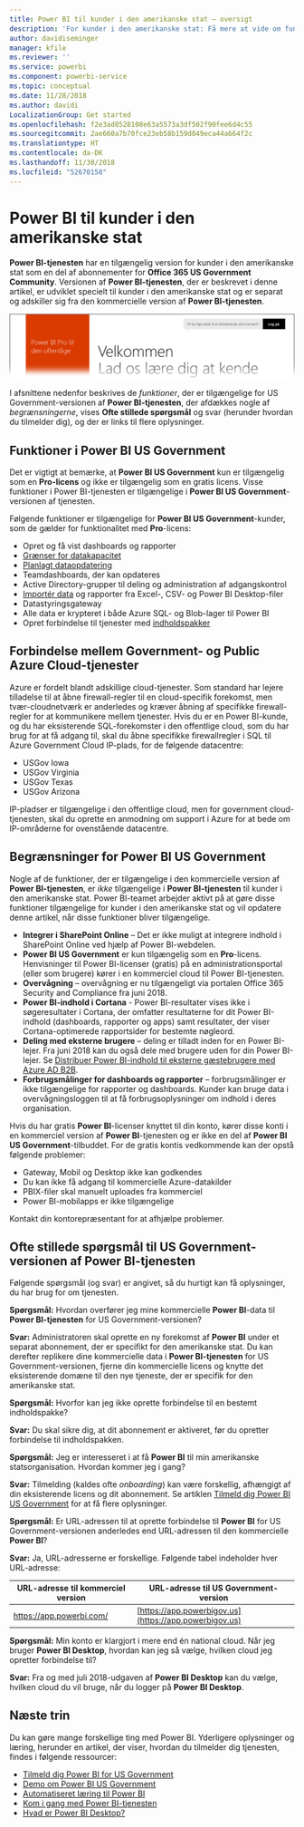 ```yaml
---
title: Power BI til kunder i den amerikanske stat – oversigt
description: 'For kunder i den amerikanske stat: Få mere at vide om funktionerne og begrænsningerne for tjenesten Power BI US Government'
author: davidiseminger
manager: kfile
ms.reviewer: ''
ms.service: powerbi
ms.component: powerbi-service
ms.topic: conceptual
ms.date: 11/28/2018
ms.author: davidi
LocalizationGroup: Get started
ms.openlocfilehash: f2e3ad8528108e63a5573a3df502f90fee6d4c55
ms.sourcegitcommit: 2ae660a7b70fce23eb58b159d049eca44a664f2c
ms.translationtype: HT
ms.contentlocale: da-DK
ms.lasthandoff: 11/30/2018
ms.locfileid: "52670158"
---
```

# <a name="power-bi-for-us-government-customers"></a>Power BI til kunder i den amerikanske stat
**Power BI-tjenesten** har en tilgængelig version for kunder i den amerikanske stat som en del af abonnementer for **Office 365 US Government Community**. Versionen af **Power BI-tjenesten**, der er beskrevet i denne artikel, er udviklet specielt til kunder i den amerikanske stat og er separat og adskiller sig fra den kommercielle version af **Power BI-tjenesten**.

![](media/service-govus-overview/service_usgov_overview-1.png)

I afsnittene nedenfor beskrives de *funktioner*, der er tilgængelige for US Government-versionen af **Power BI-tjenesten**, der afdækkes nogle af *begrænsningerne*, vises **Ofte stillede spørgsmål** og svar (herunder hvordan du tilmelder dig), og der er links til flere oplysninger.

## <a name="features-of-power-bi-us-government"></a>Funktioner i Power BI US Government
Det er vigtigt at bemærke, at **Power BI US Government** kun er tilgængelig som en **Pro-licens** og ikke er tilgængelig som en gratis licens. Visse funktioner i Power BI-tjenesten er tilgængelige i **Power BI US Government**-versionen af tjenesten.

Følgende funktioner er tilgængelige for **Power BI US Government**-kunder, som de gælder for funktionalitet med **Pro**-licens:

* Opret og få vist dashboards og rapporter
* [Grænser for datakapacitet](service-admin-manage-your-data-storage-in-power-bi.md)
* [Planlagt dataopdatering](refresh-data.md)
* Teamdashboards, der kan opdateres
* Active Directory-grupper til deling og administration af adgangskontrol
* [Importér data](service-get-data.md) og rapporter fra Excel-, CSV- og Power BI Desktop-filer
* Datastyringsgateway
* Alle data er krypteret i både Azure SQL- og Blob-lager til Power BI
* Opret forbindelse til tjenester med [indholdspakker](consumer/end-user-connect-to-services.md)

## <a name="connectivity-between-government-and-public-azure-cloud-services"></a>Forbindelse mellem Government- og Public Azure Cloud-tjenester 

Azure er fordelt blandt adskillige cloud-tjenester. Som standard har lejere tilladelse til at åbne firewall-regler til en cloud-specifik forekomst, men tvær-cloudnetværk er anderledes og kræver åbning af specifikke firewall-regler for at kommunikere mellem tjenester. Hvis du er en Power BI-kunde, og du har eksisterende SQL-forekomster i den offentlige cloud, som du har brug for at få adgang til, skal du åbne specifikke firewallregler i SQL til Azure Government Cloud IP-plads, for de følgende datacentre:

* USGov Iowa
* USGov Virginia
* USGov Texas
* USGov Arizona

IP-pladser er tilgængelige i den offentlige cloud, men for government cloud-tjenesten, skal du oprette en anmodning om support i Azure for at bede om IP-områderne for ovenstående datacentre. 


## <a name="limitations-of-power-bi-us-government"></a>Begrænsninger for Power BI US Government
Nogle af de funktioner, der er tilgængelige i den kommercielle version af **Power BI-tjenesten**, er *ikke* tilgængelige i **Power BI-tjenesten** til kunder i den amerikanske stat. Power BI-teamet arbejder aktivt på at gøre disse funktioner tilgængelige for kunder i den amerikanske stat og vil opdatere denne artikel, når disse funktioner bliver tilgængelige.

* **Integrer i SharePoint Online** – Det er ikke muligt at integrere indhold i SharePoint Online ved hjælp af Power BI-webdelen.
* **Power BI US Government** er kun tilgængelig som en **Pro**-licens. Henvisninger til Power BI-licenser (gratis) på en administrationsportal (eller som brugere) kører i en kommerciel cloud til Power BI-tjenesten.
* **Overvågning** – overvågning er nu tilgængeligt via portalen Office 365 Security and Compliance fra juni 2018.
* **Power BI-indhold i Cortana** - Power BI-resultater vises ikke i søgeresultater i Cortana, der omfatter resultaterne for dit Power BI-indhold (dashboards, rapporter og apps) samt resultater, der viser Cortana-optimerede rapportsider for bestemte nøgleord.
* **Deling med eksterne brugere** – deling er tilladt inden for en Power BI-lejer. Fra juni 2018 kan du også dele med brugere uden for din Power BI-lejer. Se [Distribuer Power BI-indhold til eksterne gæstebrugere med Azure AD B2B](service-admin-azure-ad-b2b.md).
* **Forbrugsmålinger for dashboards og rapporter** – forbrugsmålinger er ikke tilgængelige for rapporter og dashboards. Kunder kan bruge data i overvågningsloggen til at få forbrugsoplysninger om indhold i deres organisation.

Hvis du har gratis **Power BI**-licenser knyttet til din konto, kører disse konti i en kommerciel version af **Power BI**-tjenesten og er ikke en del af **Power BI US Government**-tilbuddet. For de gratis kontis vedkommende kan der opstå følgende problemer:

* Gateway, Mobil og Desktop ikke kan godkendes
* Du kan ikke få adgang til kommercielle Azure-datakilder
* PBIX-filer skal manuelt uploades fra kommerciel
* Power BI-mobilapps er ikke tilgængelige

Kontakt din kontorepræsentant for at afhjælpe problemer.

## <a name="frequently-asked-questions-faq-for-the-us-government-version-of-the-power-bi-service"></a>Ofte stillede spørgsmål til US Government-versionen af Power BI-tjenesten
Følgende spørgsmål (og svar) er angivet, så du hurtigt kan få oplysninger, du har brug for om tjenesten.

**Spørgsmål:** Hvordan overfører jeg mine kommercielle **Power BI**-data til **Power BI-tjenesten** for US Government-versionen?

**Svar:** Administratoren skal oprette en ny forekomst af **Power BI** under et separat abonnement, der er specifikt for den amerikanske stat. Du kan derefter replikere dine kommercielle data i **Power BI-tjenesten** for US Government-versionen, fjerne din kommercielle licens og knytte det eksisterende domæne til den nye tjeneste, der er specifik for den amerikanske stat.

**Spørgsmål:** Hvorfor kan jeg ikke oprette forbindelse til en bestemt indholdspakke?

**Svar:** Du skal sikre dig, at dit abonnement er aktiveret, før du opretter forbindelse til indholdspakken.

**Spørgsmål:** Jeg er interesseret i at få **Power BI** til min amerikanske statsorganisation. Hvordan kommer jeg i gang?

**Svar:** Tilmelding (kaldes ofte *onboarding*) kan være forskellig, afhængigt af din eksisterende licens og dit abonnement. Se artiklen [Tilmeld dig Power BI US Government](service-govus-signup.md) for at få flere oplysninger.

**Spørgsmål:** Er URL-adressen til at oprette forbindelse til **Power BI** for US Government-versionen anderledes end URL-adressen til den kommercielle **Power BI**?

**Svar:** Ja, URL-adresserne er forskellige. Følgende tabel indeholder hver URL-adresse:

| URL-adresse til kommerciel version | URL-adresse til US Government-version |
| --- | --- |
| https://app.powerbi.com/ |[https://app.powerbigov.us](https://app.powerbigov.us) |

**Spørgsmål:** Min konto er klargjort i mere end én national cloud. Når jeg bruger **Power BI Desktop**, hvordan kan jeg så vælge, hvilken cloud jeg opretter forbindelse til?

**Svar:** Fra og med juli 2018-udgaven af **Power BI Desktop** kan du vælge, hvilken cloud du vil bruge, når du logger på **Power BI Desktop**.


## <a name="next-steps"></a>Næste trin
Du kan gøre mange forskellige ting med Power BI. Yderligere oplysninger og læring, herunder en artikel, der viser, hvordan du tilmelder dig tjenesten, findes i følgende ressourcer:

* [Tilmeld dig Power BI for US Government](service-govus-signup.md)
* <a href="https://channel9.msdn.com/Blogs/Azure/Cognitive-Services-HDInsight-and-Power-BI-on-Azure-Government">Demo om Power BI US Government</a>
* [Automatiseret læring til Power BI](guided-learning/gettingstarted.yml?tutorial-step=1)
* [Kom i gang med Power BI-tjenesten](service-get-started.md)
* [Hvad er Power BI Desktop?](desktop-what-is-desktop.md)

